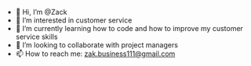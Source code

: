 - 👋 Hi, I’m @Zack
- 👀 I’m interested in customer service
- 🌱 I’m currently learning how to code and how to improve my customer service skills
- 💞️ I’m looking to collaborate with project managers
- 📫 How to reach me: zak.business111@gmail.com

<!---
Baron-Zack/Baron-Zack is a ✨ special ✨ repository because its `README.md` (this file) appears on your GitHub profile.
You can click the Preview link to take a look at your changes.
--->
